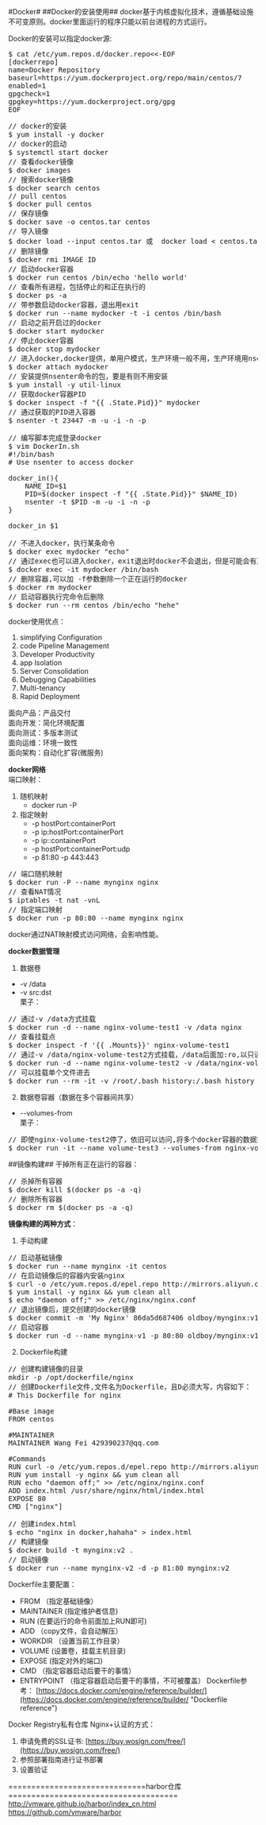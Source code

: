 #Docker#
##Docker的安装使用##
docker基于内核虚拟化技术，遵循基础设施不可变原则。docker里面运行的程序只能以前台进程的方式运行。<br/>

Docker的安装可以指定docker源:<br/>
<pre>
$ cat /etc/yum.repos.d/docker.repo<<-EOF
[dockerrepo]
name=Docker Repository
baseurl=https://yum.dockerproject.org/repo/main/centos/7
enabled=1
gpgcheck=1
gpgkey=https://yum.dockerproject.org/gpg
EOF
</pre>

<pre>
// docker的安装
$ yum install -y docker
// docker的启动
$ systemctl start docker
// 查看docker镜像
$ docker images
// 搜索docker镜像
$ docker search centos
// pull centos
$ docker pull centos
// 保存镜像
$ docker save -o centos.tar centos
// 导入镜像
$ docker load --input centos.tar 或  docker load < centos.tar
// 删除镜像
$ docker rmi IMAGE ID
// 启动docker容器
$ docker run centos /bin/echo 'hello world'
// 查看所有进程，包括停止的和正在执行的
$ docker ps -a
// 带参数启动docker容器，退出用exit
$ docker run --name mydocker -t -i centos /bin/bash
// 启动之前开启过的docker
$ docker start mydocker
// 停止docker容器
$ docker stop mydocker
// 进入docker,docker提供，单用户模式，生产环境一般不用，生产环境用nsenter。
$ docker attach mydocker
// 安装提供nsenter命令的包，要是有则不用安装
$ yum install -y util-linux
// 获取docker容器PID
$ docker inspect -f "{{ .State.Pid}}" mydocker
// 通过获取的PID进入容器
$ nsenter -t 23447 -m -u -i -n -p

// 编写脚本完成登录docker
$ vim DockerIn.sh
#!/bin/bash
# Use nsenter to access docker

docker_in(){
    NAME_ID=$1
    PID=$(docker inspect -f "{{ .State.Pid}}" $NAME_ID)
    nsenter -t $PID -m -u -i -n -p
}

docker_in $1

// 不进入docker，执行某条命令
$ docker exec mydocker "echo"
// 通过exec也可以进入docker，exit退出时docker不会退出，但是可能会有莫名的问题
$ docker exec -it mydocker /bin/bash
// 删除容器,可以加 -f参数删除一个正在运行的docker
$ docker rm mydocker
// 启动容器执行完命令后删除
$ docker run --rm centos /bin/echo "hehe"
</pre>

docker使用优点：<br/>
1. simplifying Configuration
2. code Pipeline Management
3. Developer Productivity
4. app Isolation
5. Server Consolidation
6. Debugging Capabilities
7. Multi-tenancy
8. Rapid Deployment

面向产品：产品交付<br/>
面向开发：简化环境配置<br/>
面向测试：多版本测试<br/>
面向运维：环境一致性<br/>
面向架构：自动化扩容(微服务)<br/>

**docker网络**<br/>
端口映射：<br/>
1. 随机映射<br/>
   - docker run -P<br/>
2. 指定映射<br/>
   - -p hostPort:containerPort<br/>
   - -p ip:hostPort:containerPort<br/>
   - -p ip::containerPort<br/>
   - -p hostPort:containerPort:udp<br/>
   - -p 81:80 -p 443:443<br/>
<pre>
// 端口随机映射
$ docker run -P --name mynginx nginx
// 查看NAT情况
$ iptables -t nat -vnL
// 指定端口映射
$ docker run -p 80:80 --name mynginx nginx
</pre>

docker通过NAT映射模式访问网络，会影响性能。<br/>

**docker数据管理**<br/>
1. 数据卷<br/>
  - -v /data<br/>
  - -v src:dst<br/>
栗子：<br/>
<pre>
// 通过-v /data方式挂载
$ docker run -d --name nginx-volume-test1 -v /data nginx
// 查看挂载点
$ docker inspect -f '{{ .Mounts}}' nginx-volume-test1
// 通过-v /data/nginx-volume-test2方式挂载，/data后面加:ro,以只读方式挂载
$ docker run -d --name nginx-volume-test2 -v /data/nginx-volume-test2:/data nginx
// 可以挂载单个文件进去
$ docker run --rm -it -v /root/.bash_history:/.bash_history nginx /bin/bash
</pre>
2. 数据卷容器（数据在多个容器间共享）<br/>
  - --volumes-from<br/>
栗子：<br/>
<pre>
// 即使nginx-volume-test2停了，依旧可以访问,将多个docker容器的数据交流联系起来了
$ docker run -it --name volume-test3 --volumes-from nginx-volume-test2 centos /bin/bash
</pre>
 

##镜像构建##
干掉所有正在运行的容器：<br/>
<pre>
// 杀掉所有容器
$ docker kill $(docker ps -a -q)
// 删除所有容器
$ docker rm $(docker ps -a -q)
</pre>

**镜像构建的两种方式**：<br/>
1. 手动构建<br/>
<pre>
// 启动基础镜像
$ docker run --name mynginx -it centos
// 在启动镜像后的容器内安装nginx
$ curl -o /etc/yum.repos.d/epel.repo http://mirrors.aliyun.com/repo/epel-7.repo
$ yum install -y nginx && yum clean all
$ echo "daemon off;" >> /etc/nginx/nginx.conf
// 退出镜像后，提交创建的docker镜像
$ docker commit -m 'My Nginx' 86da5d687406 oldboy/mynginx:v1
// 启动容器
$ docker run -d --name mynginx-v1 -p 80:80 oldboy/mynginx:v1 nginx
</pre>
2. Dockerfile构建<br/>
<pre>
// 创建构建镜像的目录
mkdir -p /opt/dockerfile/nginx
// 创建Dockerfile文件,文件名为Dockerfile，且D必须大写，内容如下：
# This Dockerfile for nginx

#Base image
FROM centos

#MAINTAINER
MAINTAINER Wang Fei 429390237@qq.com

#Commands
RUN curl -o /etc/yum.repos.d/epel.repo http://mirrors.aliyun.com/repo/epel-7.repo
RUN yum install -y nginx && yum clean all
RUN echo "daemon off;" >> /etc/nginx/nginx.conf
ADD index.html /usr/share/nginx/html/index.html
EXPOSE 80
CMD ["nginx"]

// 创建index.html
$ echo "nginx in docker,hahaha" > index.html
// 构建镜像
$ docker build -t mynginx:v2 .
// 启动镜像
$ docker run --name mynginx-v2 -d -p 81:80 mynginx:v2
</pre>

Dockerfile主要配置：<br/>
- FROM （指定基础镜像）<br/>
- MAINTAINER (指定维护者信息) <br/>
- RUN (在要运行的命令前面加上RUN即可) <br/>
- ADD （copy文件，会自动解压）<br/>
- WORKDIR （设置当前工作目录） <br/>
- VOLUME (设置卷，挂载主机目录) <br/>
- EXPOSE (指定对外的端口) <br/>
- CMD （指定容器启动后要干的事情） <br/>
- ENTRYPOINT （指定容器启动后要干的事情，不可被覆盖）
Dockerfile参考：
[https://docs.docker.com/engine/reference/builder/](https://docs.docker.com/engine/reference/builder/ "Dockerfile reference")

Docker Registry私有仓库 Nginx+认证的方式：</br>
1. 申请免费的SSL证书: [https://buy.wosign.com/free/](https://buy.wosign.com/free/)<br/>
2. 参照部署指南进行证书部署<br/>
3. 设置验证<br/>

==============================harbor仓库=====================================<br/>
http://vmware.github.io/harbor/index_cn.html<br/>
https://github.com/vmware/harbor<br/>